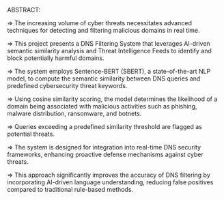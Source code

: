 ABSTRACT:

=> The increasing volume of cyber threats necessitates advanced techniques for detecting and filtering malicious domains in real time. 

=> This project presents a DNS Filtering System that leverages AI-driven semantic similarity analysis and Threat Intelligence Feeds to identify and 
block potentially harmful domains. 

=> The system employs Sentence-BERT (SBERT), a state-of-the-art NLP model, to compute the semantic similarity between DNS queries and predefined 
cybersecurity threat keywords. 

=> Using cosine similarity scoring, the model determines the likelihood of a domain being associated with malicious activities such as phishing, 
malware distribution, ransomware, and botnets. 

=> Queries exceeding a predefined similarity threshold are flagged as potential threats. 

=> The system is designed for integration into real-time DNS security frameworks, enhancing proactive defense mechanisms against cyber threats. 

=> This approach significantly improves the accuracy of DNS filtering by incorporating AI-driven language understanding, reducing false positives 
compared to traditional rule-based methods. 
 
